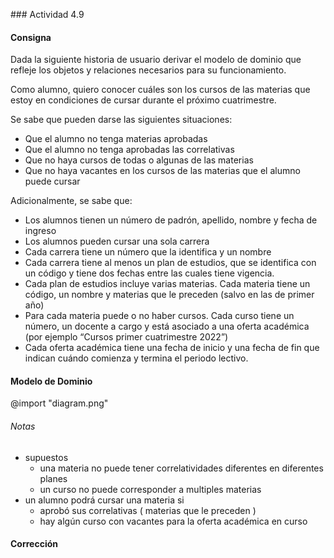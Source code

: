 ### Actividad 4.9

#### Consigna

Dada la siguiente historia de usuario derivar el modelo de dominio que refleje los objetos y relaciones necesarios para su funcionamiento.

Como alumno, quiero conocer cuáles son los cursos de las materias que estoy en condiciones de cursar durante el próximo cuatrimestre.

Se sabe que pueden darse las siguientes situaciones:

- Que el alumno no tenga materias aprobadas
- Que el alumno no tenga aprobadas las correlativas
- Que no haya cursos de todas o algunas de las materias
- Que no haya vacantes en los cursos de las materias que el alumno puede cursar

Adicionalmente, se sabe que:

- Los alumnos tienen un número de padrón, apellido, nombre y fecha de ingreso
- Los alumnos pueden cursar una sola carrera
- Cada carrera tiene un número que la identifica y un nombre
- Cada carrera tiene al menos un plan de estudios, que se identifica con un código y tiene dos fechas entre las cuales tiene vigencia.
- Cada plan de estudios incluye varias materias. Cada materia tiene un código, un nombre y materias que le preceden (salvo en las de primer año)
- Para cada materia puede o no haber cursos. Cada curso tiene un número, un docente a cargo y está asociado a una oferta académica (por ejemplo “Cursos primer cuatrimestre 2022”)
- Cada oferta académica tiene una fecha de inicio y una fecha de fin que indican cuándo comienza y termina el periodo lectivo.

#### Modelo de Dominio

@import "diagram.png"

###### Notas

- supuestos
  - una materia no puede tener correlatividades diferentes en diferentes planes
  - un curso no puede corresponder a multiples materias
- un alumno podrá cursar una materia si
  - aprobó sus correlativas ( materias que le preceden )
  - hay algún curso con vacantes para la oferta académica en curso

#### Corrección
